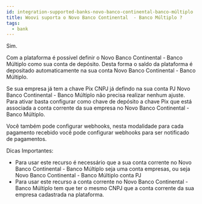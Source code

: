 ```yaml
---
id: integration-supported-banks-novo-banco-continental-banco-múltiplo
title: Woovi suporta o Novo Banco Continental  - Banco Múltiplo ?
tags:
  - bank
---
```


Sim.

Com a plataforma é possível definir o Novo Banco Continental  - Banco Múltiplo como sua conta de depósito. Desta forma o saldo da plataforma é depositado automaticamente na sua conta Novo Banco Continental  - Banco Múltiplo.

Se sua empresa já tem a chave Pix CNPJ já defindo na sua conta PJ Novo Banco Continental  - Banco Múltiplo não precisa realizar nenhum ajuste. Para ativar basta configurar como chave de depósito a chave Pix que está associada a conta corrente da sua empresa no Novo Banco Continental  - Banco Múltiplo.

Você também pode configurar webhooks, nesta modalidade para cada pagamento recebido você pode configurar webhooks para ser notificado de pagamentos.

Dicas Importantes:

- Para usar este recurso é necessário que a sua conta corrente no Novo Banco Continental  - Banco Múltiplo seja uma conta empresas, ou seja Novo Banco Continental  - Banco Múltiplo conta PJ
- Para usar este recurso a conta corrente no Novo Banco Continental  - Banco Múltiplo tem que ter o mesmo CNPJ que a conta corrente da sua empresa cadastrada na plataforma.
